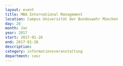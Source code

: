 ```yaml
---
layout: event
title: MBA International Management 
location: Campus Universität der Bundeswehr München
day: 26
month: Jan
year: 2017
start: 2017-01-26
end: 2017-01-26
description: 
category: informationsveranstaltung
department: casc
---
```


